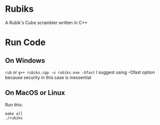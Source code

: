 # Rubiks
A Rubik's Cube scrambler written in C++

# Run Code
## On Windows
`rub`
or
`g++ rubiks.cpp -o rubiks.exe -Ofast`
I suggest using -Ofast option because security in this case is inessential

## On MacOS or Linux
Run this:
```shell
make all
./rubiks
```
